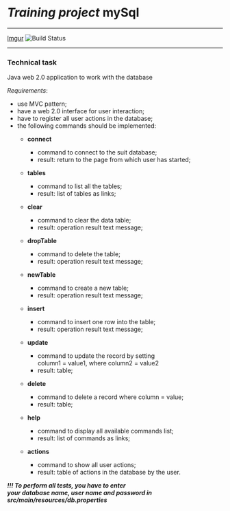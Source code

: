 # *Training project* mySql
***
[Imgur](https://i.imgur.com/hJ7zUG4.gifv)
![Build Status](https://travis-ci.com/zvozdin/mySql.svg?branch=master)
***

### **Technical task**

Java web 2.0 application to work with the database 

   *Requirements*:
* use MVC pattern; 
* have a web 2.0 interface for user interaction;
* have to register all user actions in the database;
* the following commands should be implemented:  
  * **сonnect**  
    * command to connect to the suit database;
    * result: return to the page from which user has started; 
    
  * **tables**  
    * command to list all the tables;
    * result: list of tables as links;
      
  * **clear**
    * command to clear the data table;  
    * result: operation result text message;   
    
  * **dropTable**
    * command to delete the table; 
    * result: operation result text message;  
    
  * **newTable**
    * command to create a new table;
    * result: operation result text message;  
    
  * **insert**
    * command to insert one row into the table;    
    * result: operation result text message;  
    
  * **update**
    * command to update the record by setting   
      column1 = value1, where column2 = value2  
    * result: table;  
    
  * **delete**
    * command to delete a record where column = value;  
    * result: table;  
    
  * **help**
    * command to display all available commands list;
    * result: list of commands as links;  
    
  * **actions**
    * command to show all user actions;
    * result: table of actions in the database by the user.
    
***!!! To perform all tests, you have to enter   
your database name, user name and password in    
src/main/resources/db.properties***
